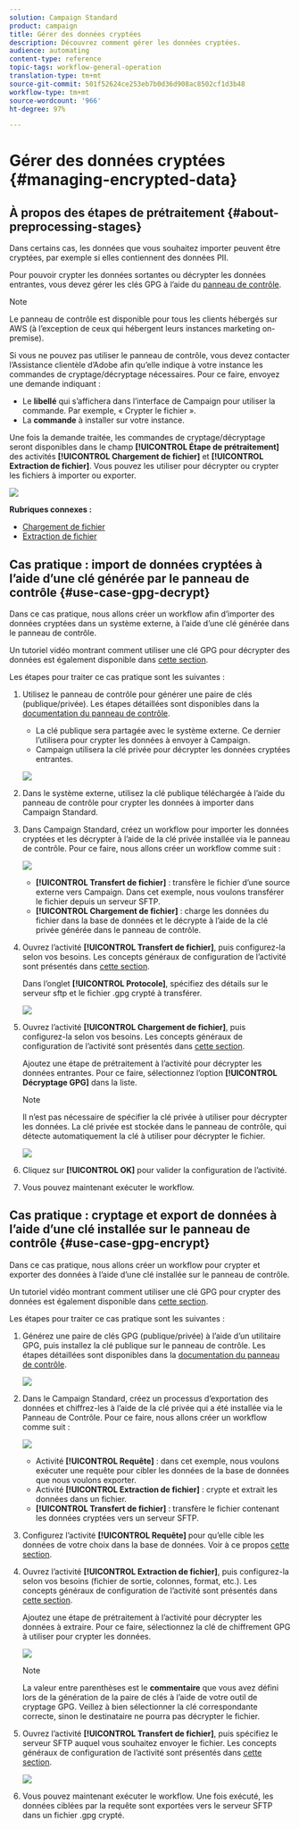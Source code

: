 ```yaml
---
solution: Campaign Standard
product: campaign
title: Gérer des données cryptées
description: Découvrez comment gérer les données cryptées.
audience: automating
content-type: reference
topic-tags: workflow-general-operation
translation-type: tm+mt
source-git-commit: 501f52624ce253eb7b0d36d908ac8502cf1d3b48
workflow-type: tm+mt
source-wordcount: '966'
ht-degree: 97%

---
```



# Gérer des données cryptées {#managing-encrypted-data}

## À propos des étapes de prétraitement {#about-preprocessing-stages}

Dans certains cas, les données que vous souhaitez importer peuvent être cryptées, par exemple si elles contiennent des données PII.

Pour pouvoir crypter les données sortantes ou décrypter les données entrantes, vous devez gérer les clés GPG à l’aide du [panneau de contrôle](https://docs.adobe.com/content/help/fr-FR/control-panel/using/instances-settings/gpg-keys-management.html).

>[!NOTE]
>
>Le panneau de contrôle est disponible pour tous les clients hébergés sur AWS (à l’exception de ceux qui hébergent leurs instances marketing on-premise).

Si vous ne pouvez pas utiliser le panneau de contrôle, vous devez contacter l’Assistance clientèle d’Adobe afin qu’elle indique à votre instance les commandes de cryptage/décryptage nécessaires. Pour ce faire, envoyez une demande indiquant :

* Le **libellé** qui s’affichera dans l’interface de Campaign pour utiliser la commande. Par exemple, « Crypter le fichier ».
* La **commande** à installer sur votre instance.

Une fois la demande traitée, les commandes de cryptage/décryptage seront disponibles dans le champ **[!UICONTROL Étape de prétraitement]** des activités **[!UICONTROL Chargement de fichier]** et **[!UICONTROL Extraction de fichier]**. Vous pouvez les utiliser pour décrypter ou crypter les fichiers à importer ou exporter.

![](assets/preprocessing-encryption.png)

**Rubriques connexes :**

* [Chargement de fichier](../../automating/using/load-file.md)
* [Extraction de fichier](../../automating/using/extract-file.md)

## Cas pratique : import de données cryptées à l’aide d’une clé générée par le panneau de contrôle {#use-case-gpg-decrypt}

Dans ce cas pratique, nous allons créer un workflow afin d’importer des données cryptées dans un système externe, à l’aide d’une clé générée dans le panneau de contrôle.

Un tutoriel vidéo montrant comment utiliser une clé GPG pour décrypter des données est également disponible dans [cette section](https://docs.adobe.com/content/help/fr-FR/campaign-standard-learn/tutorials/administrating/control-panel/gpg-key-management/decrypting-data.html).

Les étapes pour traiter ce cas pratique sont les suivantes :

1. Utilisez le panneau de contrôle pour générer une paire de clés (publique/privée). Les étapes détaillées sont disponibles dans la [documentation du panneau de contrôle](https://docs.adobe.com/content/help/fr-FR/control-panel/using/instances-settings/gpg-keys-management.html#decrypting-data).

   * La clé publique sera partagée avec le système externe. Ce dernier l’utilisera pour crypter les données à envoyer à Campaign.
   * Campaign utilisera la clé privée pour décrypter les données cryptées entrantes.

   ![](assets/gpg_generate.png)

1. Dans le système externe, utilisez la clé publique téléchargée à l’aide du panneau de contrôle pour crypter les données à importer dans Campaign Standard.

1. Dans Campaign Standard, créez un workflow pour importer les données cryptées et les décrypter à l’aide de la clé privée installée via le panneau de contrôle. Pour ce faire, nous allons créer un workflow comme suit :

   ![](assets/gpg_workflow.png)

   * **[!UICONTROL Transfert de fichier]** : transfère le fichier d’une source externe vers Campaign. Dans cet exemple, nous voulons transférer le fichier depuis un serveur SFTP.
   * **[!UICONTROL Chargement de fichier]** : charge les données du fichier dans la base de données et le décrypte à l’aide de la clé privée générée dans le panneau de contrôle.

1. Ouvrez l’activité **[!UICONTROL Transfert de fichier]**, puis configurez-la selon vos besoins. Les concepts généraux de configuration de l’activité sont présentés dans [cette section](../../automating/using/load-file.md).

   Dans l’onglet **[!UICONTROL Protocole]**, spécifiez des détails sur le serveur sftp et le fichier .gpg crypté à transférer.

   ![](assets/gpg_transfer.png)

1. Ouvrez l’activité **[!UICONTROL Chargement de fichier]**, puis configurez-la selon vos besoins. Les concepts généraux de configuration de l’activité sont présentés dans [cette section](../../automating/using/load-file.md).

   Ajoutez une étape de prétraitement à l’activité pour décrypter les données entrantes. Pour ce faire, sélectionnez l’option **[!UICONTROL Décryptage GPG]** dans la liste.

   >[!NOTE]
   >
   >Il n’est pas nécessaire de spécifier la clé privée à utiliser pour décrypter les données. La clé privée est stockée dans le panneau de contrôle, qui détecte automatiquement la clé à utiliser pour décrypter le fichier.

   ![](assets/gpg_load.png)

1. Cliquez sur **[!UICONTROL OK]** pour valider la configuration de l’activité.

1. Vous pouvez maintenant exécuter le workflow.

## Cas pratique : cryptage et export de données à l’aide d’une clé installée sur le panneau de contrôle {#use-case-gpg-encrypt}

Dans ce cas pratique, nous allons créer un workflow pour crypter et exporter des données à l’aide d’une clé installée sur le panneau de contrôle.

Un tutoriel vidéo montrant comment utiliser une clé GPG pour crypter des données est également disponible dans [cette section](https://docs.adobe.com/content/help/fr-FR/campaign-standard-learn/tutorials/administrating/control-panel/gpg-key-management/using-a-gpg-key-to-encrypt-data.html).

Les étapes pour traiter ce cas pratique sont les suivantes :

1. Générez une paire de clés GPG (publique/privée) à l’aide d’un utilitaire GPG, puis installez la clé publique sur le panneau de contrôle. Les étapes détaillées sont disponibles dans la [documentation du panneau de contrôle](https://docs.adobe.com/content/help/fr-FR/control-panel/using/instances-settings/gpg-keys-management.html#encrypting-data).

   ![](assets/gpg_install.png)

1. Dans le Campaign Standard, créez un processus d’exportation des données et chiffrez-les à l’aide de la clé privée qui a été installée via le Panneau de Contrôle. Pour ce faire, nous allons créer un workflow comme suit :

   ![](assets/gpg-workflow-export.png)

   * Activité **[!UICONTROL Requête]** : dans cet exemple, nous voulons exécuter une requête pour cibler les données de la base de données que nous voulons exporter.
   * Activité **[!UICONTROL Extraction de fichier]** : crypte et extrait les données dans un fichier.
   * **[!UICONTROL Transfert de fichier]** : transfère le fichier contenant les données cryptées vers un serveur SFTP.

1. Configurez l’activité **[!UICONTROL Requête]** pour qu’elle cible les données de votre choix dans la base de données. Voir à ce propos [cette section](../../automating/using/query.md).

1. Ouvrez l’activité **[!UICONTROL Extraction de fichier]**, puis configurez-la selon vos besoins (fichier de sortie, colonnes, format, etc.). Les concepts généraux de configuration de l’activité sont présentés dans [cette section](../../automating/using/extract-file.md).

   Ajoutez une étape de prétraitement à l’activité pour décrypter les données à extraire. Pour ce faire, sélectionnez la clé de chiffrement GPG à utiliser pour crypter les données.

   ![](assets/gpg-extract-stage.png)

   >[!NOTE]
   >
   >La valeur entre parenthèses est le **commentaire** que vous avez défini lors de la génération de la paire de clés à l’aide de votre outil de cryptage GPG. Veillez à bien sélectionner la clé correspondante correcte, sinon le destinataire ne pourra pas décrypter le fichier.

1. Ouvrez l’activité **[!UICONTROL Transfert de fichier]**, puis spécifiez le serveur SFTP auquel vous souhaitez envoyer le fichier. Les concepts généraux de configuration de l’activité sont présentés dans [cette section](../../automating/using/transfer-file.md).

   ![](assets/gpg-transfer-encrypt.png)

1. Vous pouvez maintenant exécuter le workflow. Une fois exécuté, les données ciblées par la requête sont exportées vers le serveur SFTP dans un fichier .gpg crypté.
